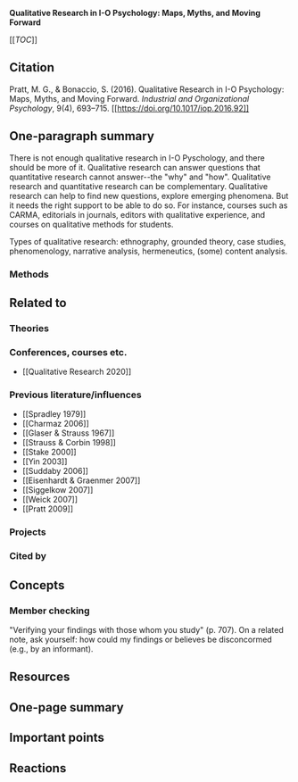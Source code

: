 **Qualitative Research in I-O Psychology: Maps, Myths, and Moving Forward**

[[_TOC_]]

## Citation

Pratt, M. G., & Bonaccio, S. (2016). Qualitative Research in I-O Psychology: Maps, Myths, and Moving Forward. *Industrial and Organizational Psychology*, 9(4), 693–715. [[https://doi.org/10.1017/iop.2016.92]]

## One-paragraph summary

There is not enough qualitative research in I-O Pyschology, and there should be more of it. Qualitative research can answer questions that quantitative research cannot answer--the "why" and "how". Qualitative research and quantitative research can be complementary. Qualitative research can help to find new questions, explore emerging phenomena. But it needs the right support to be able to do so. For instance, courses such as CARMA, editorials in journals, editors with qualitative experience, and courses on qualitative methods for students.

Types of qualitative research: ethnography, grounded theory, case studies, phenomenology, narrative analysis, hermeneutics, (some) content analysis.

### Methods

## Related to

### Theories

### Conferences, courses etc.
* [[Qualitative Research 2020]]

### Previous literature/influences
* [[Spradley 1979]]
* [[Charmaz 2006]]
* [[Glaser & Strauss 1967]]
* [[Strauss & Corbin 1998]]
* [[Stake 2000]]
* [[Yin 2003]]
* [[Suddaby 2006]]
* [[Eisenhardt & Graenmer 2007]]
* [[Siggelkow 2007]]
* [[Weick 2007]]
* [[Pratt 2009]]

### Projects

### Cited by

## Concepts

### Member checking

"Verifying your findings with those whom you study" (p. 707). On a related note, ask yourself: how could my findings or believes be disconcormed (e.g., by an informant).

## Resources

## One-page summary

## Important points

## Reactions